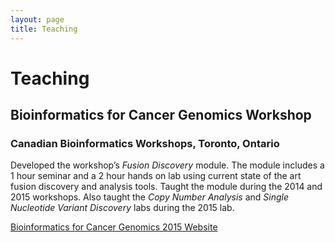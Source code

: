 ```yaml
---
layout: page
title: Teaching
---
```


# Teaching

## Bioinformatics for Cancer Genomics Workshop

### Canadian Bioinformatics Workshops, Toronto, Ontario

Developed the workshop’s _Fusion Discovery_ module.  The module includes a 1 hour seminar and a 2 hour hands on lab using current state of the art fusion discovery and analysis tools.  Taught the module during the 2014 and 2015 workshops.  Also taught the _Copy Number Analysis_ and _Single Nucleotide Variant Discovery_ labs during the 2015 lab.

[Bioinformatics for Cancer Genomics 2015 Website](http://bioinformatics.ca/workshops/2015/bioinformatics-cancer-genomics-2015)
